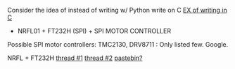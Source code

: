 Consider the idea of instead of writing w/ Python write on C
[EX of writing in C](https://www.instructables.com/FTDI-in-C/)

- NRFL01 + FT232H (SPI) + SPI MOTOR CONTROLLER 

Possible SPI motor controllers:
TMC2130, DRV8711  : Only listed few. Google.



NRFL + FT232H
[thread #1](https://www.reddit.com/r/AskElectronics/comments/1b0ci9l/nrf24l01_module_with_adafruit_ft232h/)
[thread #2](https://arduino.stackexchange.com/questions/30719/how-to-program-an-nrfl01-rf-module-that-is-connected-to-a-pc-via-a-usb-to-uart-t)
[pastebin?](https://pastebin.com/p71255yJ)
